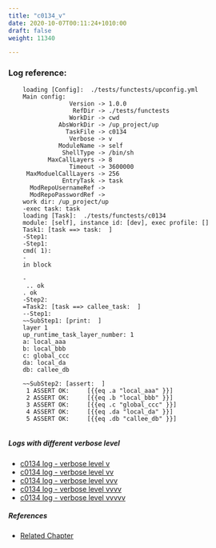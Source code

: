 ```yaml
---
title: "c0134_v"
date: 2020-10-07T00:11:24+1010:00
draft: false
weight: 11340

---
```


### Log reference: <no value>

```
    loading [Config]:  ./tests/functests/upconfig.yml
    Main config:
                 Version -> 1.0.0
                  RefDir -> ./tests/functests
                 WorkDir -> cwd
              AbsWorkDir -> /up_project/up
                TaskFile -> c0134
                 Verbose -> v
              ModuleName -> self
               ShellType -> /bin/sh
           MaxCallLayers -> 8
                 Timeout -> 3600000
     MaxModuelCallLayers -> 256
               EntryTask -> task
      ModRepoUsernameRef -> 
      ModRepoPasswordRef -> 
    work dir: /up_project/up
    -exec task: task
    loading [Task]:  ./tests/functests/c0134
    module: [self], instance id: [dev], exec profile: []
    Task1: [task ==> task:  ]
    -Step1:
    -Step1:
    cmd( 1):
    -
    in block
    
    -
     .. ok
    . ok
    -Step2:
    =Task2: [task ==> callee_task:  ]
    --Step1:
    ~~SubStep1: [print:  ]
    layer 1
    up_runtime_task_layer_number: 1
    a: local_aaa
    b: local_bbb
    c: global_ccc
    da: local_da
    db: callee_db
    
    ~~SubStep2: [assert:  ]
     1 ASSERT OK:     [{{eq .a "local_aaa" }}]
     2 ASSERT OK:     [{{eq .b "local_bbb" }}]
     3 ASSERT OK:     [{{eq .c "global_ccc" }}]
     4 ASSERT OK:     [{{eq .da "local_da" }}]
     5 ASSERT OK:     [{{eq .db "callee_db" }}]
    
```

##### Logs with different verbose level
* [c0134 log - verbose level v](../../logs/c0134_v)
* [c0134 log - verbose level vv](../../logs/c0134_vv)
* [c0134 log - verbose level vvv](../../logs/c0134_vvv)
* [c0134 log - verbose level vvvv](../../logs/c0134_vvvv)
* [c0134 log - verbose level vvvvv](../../logs/c0134_vvvvv)

##### References
* [Related Chapter](../../block-func/c0134)
